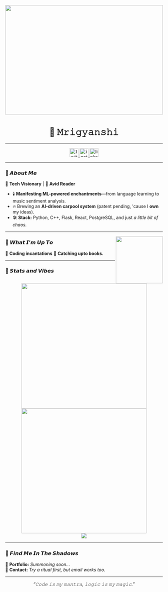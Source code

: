 <!-- 🌙 MRIGYANSHI | CODE WITCH 🔮 -->

<div align="center">
  <img height="350" width="100%" src="https://64.media.tumblr.com/ae6df18e3d2db5fc1a453f68594a12ae/tumblr_od1az68y8v1r9g6hfo1_500.gif" />
</div>

<h1 align="center">🔮 𝙼𝚛𝚒𝚐𝚢𝚊𝚗𝚜𝚑𝚒 </h1>
<p align="center">

</p>

---

<div align="center">
  <a href="https://x.com/your-twitter" target="_blank">
    <img src="https://img.shields.io/static/v1?message=Twitter&logo=twitter&label=&color=1DA1F2&logoColor=white&labelColor=&style=for-the-badge" height="28" alt="twitter logo"  />
  </a>
  <a href="https://www.instagram.com/your-instagram/" target="_blank">
    <img src="https://img.shields.io/static/v1?message=Instagram&logo=instagram&label=&color=E4405F&logoColor=white&labelColor=&style=for-the-badge" height="28" alt="instagram logo"  />
  </a>
  <a href="https://www.linkedin.com/in/your-linkedin/" target="_blank">
    <img src="https://img.shields.io/static/v1?message=LinkedIn&logo=linkedin&label=&color=0077B5&logoColor=white&labelColor=&style=for-the-badge" height="28" alt="linkedin logo"  />
  </a>
</div>

---

### 🌌 𝘼𝙗𝙤𝙪𝙩 𝙈𝙚  
🚀 **Tech Visionary** | 🌙 **Avid Reader**  

- 🕯️ **Manifesting ML-powered enchantments**—from language learning to music sentiment analysis.  
- 🔥 Brewing an **AI-driven carpool system** (patent pending, 'cause I **own** my ideas).   
- 🛠️ **Stack:** Python, C++, Flask, React, PostgreSQL, and just *a little bit of chaos.*  

---

<img align="right" height="150" src="https://media.giphy.com/media/v1.Y2lkPTc5MGI3NjExOXNxd2w0ZTRoMGdxdXk2ZzRhdjh3Zm5tc3RxbnJhZzJ1bGR5YmlrMSZlcD12MV9naWZzX3NlYXJjaCZjdD1n/cZB6NkJTLkTzISmzYt/giphy.gif" />

### 🖤 𝙒𝙝𝙖𝙩 𝙄’𝙢 𝙐𝙥 𝙏𝙤  
🔹 **Coding incantations**
🔹 **Catching upto books.**  

---

### 🔮 𝙎𝙩𝙖𝙩𝙨 𝙖𝙣𝙙 𝙑𝙞𝙗𝙚𝙨  
<div align="center">
  <img src="https://github-readme-stats.vercel.app/api?username=your-github-username&show_icons=true&theme=midnight-purple" width="400px"/>
  <img src="https://github-readme-streak-stats.herokuapp.com/?user=your-github-username&theme=dark" width="400px"/>
</div>

<div align="center">
  <img src="https://github-profile-trophy.vercel.app/?username=your-github-username&theme=darkhub&margin-w=15&margin-h=15" />
</div>

---

### 🦇 𝙁𝙞𝙣𝙙 𝙈𝙚 𝙄𝙣 𝙏𝙝𝙚 𝙎𝙝𝙖𝙙𝙤𝙬𝙨  
📜 **Portfolio:** *Summoning soon...*  
📧 **Contact:** *Try a ritual first, but email works too.*  

---

<p align="center">
  <i>“𝙲𝚘𝚍𝚎 𝚒𝚜 𝚖𝚢 𝚖𝚊𝚗𝚝𝚛𝚊, 𝚕𝚘𝚐𝚒𝚌 𝚒𝚜 𝚖𝚢 𝚖𝚊𝚐𝚒𝚌.”</i>
</p>
